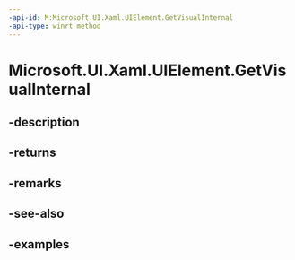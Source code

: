 ```yaml
---
-api-id: M:Microsoft.UI.Xaml.UIElement.GetVisualInternal
-api-type: winrt method
---
```


# Microsoft.UI.Xaml.UIElement.GetVisualInternal

<!--
public Microsoft.UI.Composition.Visual GetVisualInternal ();
-->


## -description

## -returns

## -remarks

## -see-also

## -examples


